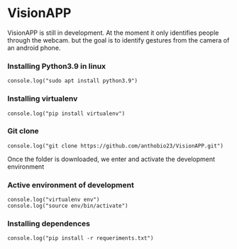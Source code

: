 # VisionAPP
VisionAPP is still in development. 
At the moment it only identifies people
through the webcam. but the goal is to 
identify gestures from the camera of an android phone.

### Installing Python3.9 in linux
    console.log("sudo apt install python3.9")
    
### Installing virtualenv
    console.log("pip install virtualenv")

### Git clone
    console.log("git clone https://github.com/anthobio23/VisionAPP.git")

Once the folder is downloaded, we enter and activate the development environment

### Active environment of development
    console.log("virtualenv env")
    console.log("source env/bin/activate")

### Installing dependences
    console.log("pip install -r requeriments.txt")

